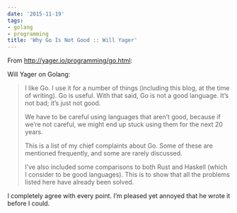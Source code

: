 ```yaml
---
date: '2015-11-19'
tags:
- golang
- programming
title: 'Why Go Is Not Good :: Will Yager'
---
```


From http://yager.io/programming/go.html:

Will Yager on Golang:

>I like Go. I use it for a number of things (including this blog, at the time of writing). Go is useful. With that said, Go is not a good language. It’s not bad; it’s just not good.
>
>We have to be careful using languages that aren’t good, because if we’re not careful, we might end up stuck using them for the next 20 years.
>
>This is a list of my chief complaints about Go. Some of these are mentioned frequently, and some are rarely discussed.
>
>I’ve also included some comparisons to both Rust and Haskell (which I consider to be good languages). This is to show that all the problems listed here have already been solved.

I completely agree with every point. I’m pleased yet annoyed that he wrote it before I could.
